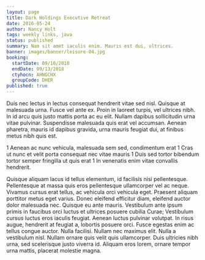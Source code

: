 ```yaml
---
layout: page
title: Dark Holdings Executive Retreat
date: 2016-05-24
author: Nancy Holt
tags: weekly links, java
status: published
summary: Nam sit amet iaculis enim. Mauris est dui, ultrices.
banner: images/banner/leisure-04.jpg
booking:
  startDate: 09/10/2018
  endDate: 09/13/2018
  ctyhocn: AHNGCHX
  groupCode: DHER
published: true
---
```

Duis nec lectus in lectus consequat hendrerit vitae sed nisl. Quisque at malesuada urna. Fusce vel ante ex. Proin in laoreet turpis, vel ultrices nibh. In id arcu quis justo mattis porta ac eu elit. Nullam dapibus sollicitudin urna vitae pulvinar. Suspendisse malesuada quis erat vel accumsan. Aenean pharetra, mauris id dapibus gravida, urna mauris feugiat dui, at finibus metus nibh quis est.

1 Aenean ac nunc vehicula, malesuada sem sed, condimentum erat
1 Cras ut nunc et velit porta consequat nec vitae mauris
1 Duis sed tortor bibendum tortor semper fringilla ut quis erat
1 In venenatis enim vitae convallis hendrerit.

Quisque aliquam lacus id tellus elementum, id facilisis nisi pellentesque. Pellentesque at massa quis eros pellentesque ullamcorper vel ac neque. Vivamus cursus erat tellus, ac vehicula orci vehicula eget. Praesent aliquam porttitor metus eget varius. Donec eleifend efficitur diam, eleifend auctor dolor malesuada nec. Quisque eu ante mauris. Vestibulum ante ipsum primis in faucibus orci luctus et ultrices posuere cubilia Curae; Vestibulum cursus luctus eros iaculis feugiat.
Aenean luctus pulvinar volutpat. In risus augue, hendrerit at feugiat a, lobortis posuere orci. Fusce egestas enim ac tellus congue auctor. Nulla facilisi. Nullam nec maximus elit. Nulla a vestibulum nisl. Nullam ornare quis velit quis ullamcorper. Duis ultricies nibh urna, sed scelerisque justo viverra id. Aliquam eros lorem, ornare tempor urna mattis, placerat molestie magna.
